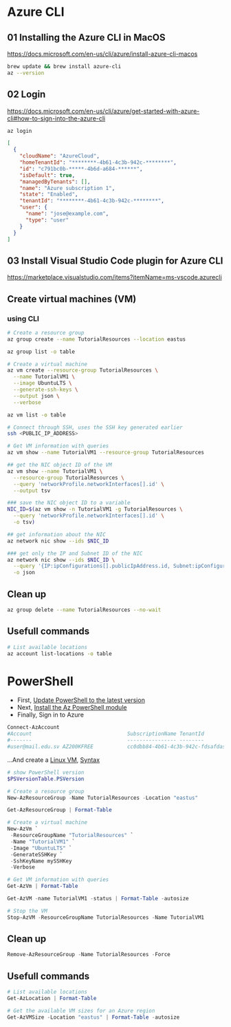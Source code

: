 # Azure CLI

## 01 Installing the Azure CLI in MacOS
https://docs.microsoft.com/en-us/cli/azure/install-azure-cli-macos

```bash
brew update && brew install azure-cli
az --version
```

## 02 Login
https://docs.microsoft.com/en-us/cli/azure/get-started-with-azure-cli#how-to-sign-into-the-azure-cli
```bash
az login
```

```json
[
  {
    "cloudName": "AzureCloud",
    "homeTenantId": "********-4b61-4c3b-942c-********",
    "id": "c791bc0b-*****-4b6d-a684-******",
    "isDefault": true,
    "managedByTenants": [],
    "name": "Azure subscription 1",
    "state": "Enabled",
    "tenantId": "********-4b61-4c3b-942c-********",
    "user": {
      "name": "jose@example.com",
      "type": "user"
    }
  }
]
```
## 03 Install Visual Studio Code plugin for Azure CLI
https://marketplace.visualstudio.com/items?itemName=ms-vscode.azurecli

## Create virtual machines (VM)
### using CLI
```bash
# Create a resource group
az group create --name TutorialResources --location eastus

az group list -o table

# Create a virtual machine
az vm create --resource-group TutorialResources \
  --name TutorialVM1 \
  --image UbuntuLTS \
  --generate-ssh-keys \
  --output json \
  --verbose

az vm list -o table

# Connect through SSH, uses the SSH key generated earlier
ssh <PUBLIC_IP_ADDRESS>

# Get VM information with queries
az vm show --name TutorialVM1 --resource-group TutorialResources

## get the NIC object ID of the VM
az vm show --name TutorialVM1 \
  --resource-group TutorialResources \
  --query 'networkProfile.networkInterfaces[].id' \
  --output tsv

### save the NIC object ID to a variable
NIC_ID=$(az vm show -n TutorialVM1 -g TutorialResources \
  --query 'networkProfile.networkInterfaces[].id' \
  -o tsv)

## get information about the NIC
az network nic show --ids $NIC_ID

### get only the IP and Subnet ID of the NIC
az network nic show --ids $NIC_ID \
  --query '{IP:ipConfigurations[].publicIpAddress.id, Subnet:ipConfigurations[].subnet.id}' \
  -o json
```

## Clean up
```bash
az group delete --name TutorialResources --no-wait
```
## Usefull commands
```bash
# List available locations
az account list-locations -o table

```

# PowerShell

- First, [Update PowerShell to the latest version](https://docs.microsoft.com/en-us/powershell/scripting/install/installing-powershell-on-windows?view=powershell-7.2#msi)
- Next, [Install the Az PowerShell module](https://docs.microsoft.com/en-us/powershell/azure/install-az-ps?view=azps-8.2.0)
- Finally, Sign in to Azure
```powershell
Connect-AzAccount
#Account                               SubscriptionName TenantId                             Environment
#-------                               ---------------- --------                             -----------
#user@mail.edu.sv AZ200KFREE           cc0dbb84-4b61-4c3b-942c-fdsafdasafsdf                 AzureCloud
```

...And create a [Linux VM](https://docs.microsoft.com/en-us/azure/virtual-machines/linux/quick-create-powershell), [Syntax](https://docs.microsoft.com/en-us/powershell/module/az.compute/new-azvm?view=azps-7.5.0)

```powershell
# show PowerShell version
$PSVersionTable.PSVersion 

# Create a resource group
New-AzResourceGroup -Name TutorialResources -Location "eastus"

Get-AzResourceGroup | Format-Table

# Create a virtual machine
New-AzVm `
 -ResourceGroupName "TutorialResources" `
 -Name "TutorialVM1" `
 -Image "UbuntuLTS" `
 -GenerateSSHKey `
 -SshKeyName mySSHKey
 -Verbose

# Get VM information with queries
Get-AzVm | Format-Table

Get-AzVM -name TutorialVM1 -status | Format-Table -autosize

# Stop the VM
Stop-AzVM -ResourceGroupName TutorialResources -Name TutorialVM1
```

## Clean up
```powershell
Remove-AzResourceGroup -Name TutorialResources -Force
```

## Usefull commands
```powershell
# List available locations
Get-AzLocation | Format-Table

# Get the available VM sizes for an Azure region
Get-AzVMSize -Location "eastus" | Format-Table -autosize
```